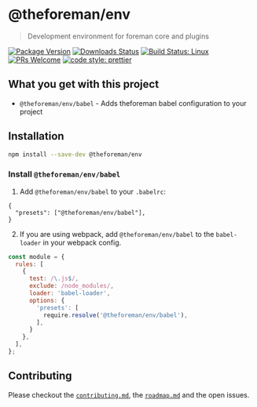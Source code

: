 # @theforeman/env

> Development environment for foreman core and plugins

[![Package Version](https://img.shields.io/npm/v/@theforeman/env.svg?style=flat-square)](https://www.npmjs.com/package/@theforeman/env)
[![Downloads Status](https://img.shields.io/npm/dm/@theforeman/env.svg?style=flat-square)](https://npm-stat.com/charts.html?package=@theforeman/env&from=2016-04-01)
[![Build Status: Linux](https://img.shields.io/travis/theforeman/foreman-js/master.svg?style=flat-square)](https://travis-ci.org/theforeman/foreman-js)
[![PRs Welcome](https://img.shields.io/badge/PRs-welcome-brightgreen.svg?style=flat-square)](http://makeapullrequest.com)
[![code style: prettier](https://img.shields.io/badge/code_style-prettier-ff69b4.svg?style=flat-square)](https://github.com/prettier/prettier)

## What you get with this project

- `@theforeman/env/babel` - Adds theforeman babel configuration to your project

## Installation

```sh
npm install --save-dev @theforeman/env
```

### Install `@theforeman/env/babel`

1. Add `@theforeman/env/babel` to your `.babelrc`:
```
{
  "presets": ["@theforeman/env/babel"],
}
```

2. If you are using webpack, add `@theforeman/env/babel`
   to the `babel-loader` in your webpack config.
```js
const module = {
  rules: [
    {
      test: /\.js$/,
      exclude: /node_modules/,
      loader: 'babel-loader',
      options: {
        'presets': [
          require.resolve('@theforeman/env/babel'),
        ],
      }
    },
  ],
};
```

## Contributing

Please checkout the [`contributing.md`](../../contributing.md), the [`roadmap.md`](../../roadmap.md) and the open issues.
